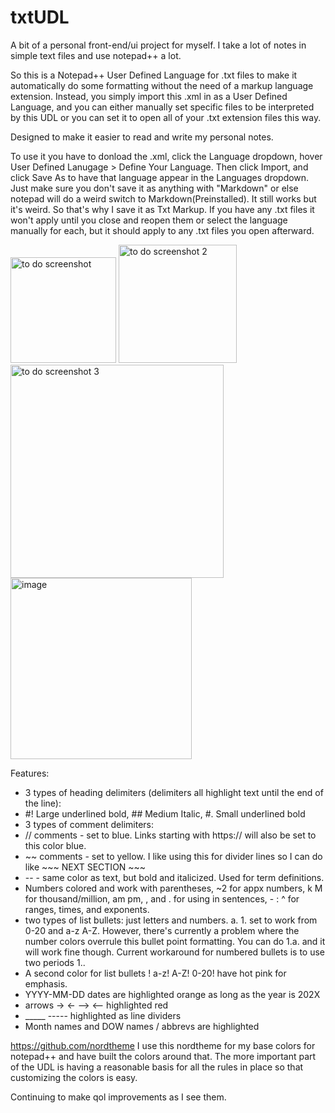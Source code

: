 # txtUDL
A bit of a personal front-end/ui project for myself. I take a lot of notes in simple text files and use notepad++ a lot.

So this is a Notepad++ User Defined Language for .txt files to make it automatically do some formatting without the need of a markup language extension. Instead, you simply import this .xml in as a User Defined Language, and you can either manually set specific files to be interpreted by this UDL or you can set it to open all of your .txt extension files this way.

Designed to make it easier to read and write my personal notes.

To use it you have to donload the .xml, click the Language dropdown, hover User Defined Lanugage > Define Your Language.
Then click Import, and click Save As to have that language appear in the Languages dropdown. Just make sure you don't save it as anything with "Markdown" or else notepad will do a weird switch to Markdown(Preinstalled). It still works but it's weird. So that's why I save it as Txt Markup.
If you have any .txt files it won't apply until you close and reopen them or select the language manually for each, but it should apply to any .txt files you open afterward.

<img width="169" alt="to do screenshot" src="https://github.com/user-attachments/assets/cd7764a5-a671-4c31-bfb8-f3848a05d91e" />

<img width="189" alt="to do screenshot 2" src="https://github.com/user-attachments/assets/021c0998-4cb9-4ddc-99b3-a699160fef8c" />

<img width="341" alt="to do screenshot 3" src="https://github.com/user-attachments/assets/4ffdcdeb-3c39-4d9b-af07-b895865c1e0d" />

<img width="290" alt="image" src="https://github.com/user-attachments/assets/3d617701-1640-422a-a444-d038349da412" />

Features:
* 3 types of heading delimiters (delimiters all highlight text until the end of the line):
* #! Large underlined bold, ## Medium Italic, #. Small underlined bold
* 3 types of comment delimiters:
* // comments - set to blue. Links starting with https:// will also be set to this color blue.
* ~~ comments - set to yellow. I like using this for divider lines so I can do like ~~~ NEXT SECTION ~~~
* -- - same color as text, but bold and italicized. Used for term definitions.
* Numbers colored and work with parentheses, ~2 for appx numbers, k M for thousand/million, am pm, , and . for using in sentences, - : ^ for ranges, times, and exponents.
* two types of list bullets: just letters and numbers. a. 1. set to work from 0-20 and a-z A-Z. However, there's currently a problem where the number colors overrule this bullet point formatting. You can do 1.a. and it will work fine though. Current workaround for numbered bullets is to use two periods 1..
* A second color for list bullets ! a-z! A-Z! 0-20! have hot pink for emphasis.
* YYYY-MM-DD dates are highlighted orange as long as the year is 202X
* arrows -> <- --> <-- highlighted red
* _____ ----- highlighted as line dividers
* Month names and DOW names / abbrevs are highlighted

https://github.com/nordtheme
I use this nordtheme for my base colors for notepad++ and have built the colors around that.
The more important part of the UDL is having a reasonable basis for all the rules in place so that customizing the colors is easy. 

Continuing to make qol improvements as I see them. 
